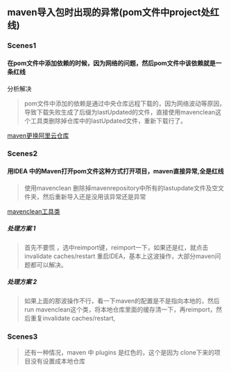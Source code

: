 ## maven导入包时出现的异常(pom文件中project处红线)

### Scenes1

#### 在pom文件中添加依赖的时候，因为网络的问题，然后pom文件中该依赖就是一条红线

分析解决

> pom文件中添加的依赖是通过中央仓库远程下载的，因为网络波动等原因，导致下载失败生成了后缀为lastUpdated的文件，直接使用mavenclean这个工具类删除掉仓库中的lastUpdated文件，重新下载行了。



[maven更换阿里云仓库](https://github.com/SnailsRocket/SnailsNotes/blob/master/docs/tool/mavensettingaliyun.md)





### Scenes2

#### 用IDEA 中的Maven打开pom文件这种方式打开项目，maven直接异常,全是红线

> 使用mavenclean 删除掉mavenrepository中所有的lastupdate文件及空文件夹，然后重新导入还是没用该异常还是异常



[mavenclean工具类](https://github.com/SnailsRocket/SnailsNotes/blob/master/docs/tool/mavenclean.md)



##### 处理方案 1

> 首先不要慌 ，选中reimport键，reimport一下，如果还是红，就点击 invalidate caches/restart  重启IDEA，基本上这波操作，大部分maven问题都可以解决。



##### 处理方案 2 

> 如果上面的那波操作不行，看一下maven的配置是不是指向本地的，然后run mavenclean这个类，将本地仓库里面的缓存清一下，再reimport，然后重复invalidate caches/restart,



### Scenes3

> 还有一种情况，maven 中 plugins 是红色的，这个是因为 clone下来的项目没有设置成本地仓库

